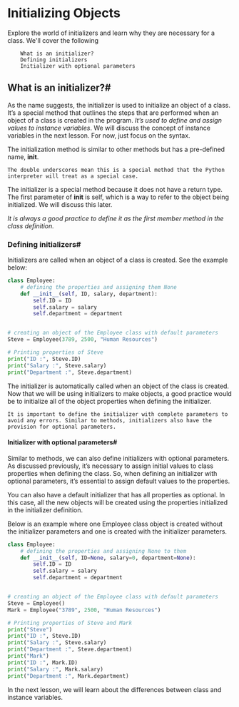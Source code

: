 # Initializing Objects

Explore the world of initializers and learn why they are necessary for a class.
We'll cover the following

        What is an initializer?
        Defining initializers
        Initializer with optional parameters

## What is an initializer?#

As the name suggests, the initializer is used to initialize an object of a class. It’s a special method that outlines the steps that are performed when an object of a class is created in the program. *It’s used to define and assign values to instance variables*. We will discuss the concept of instance variables in the next lesson. For now, just focus on the syntax.

The initialization method is similar to other methods but has a pre-defined name, __init__.

    The double underscores mean this is a special method that the Python interpreter will treat as a special case.

The initializer is a special method because it does not have a return type. The first parameter of __init__ is self, which is a way to refer to the object being initialized. We will discuss this later.

*It is always a good practice to define it as the first member method in the class definition.*

### Defining initializers#

Initializers are called when an object of a class is created. See the example below:
```py
class Employee:
    # defining the properties and assigning them None
    def __init__(self, ID, salary, department):
        self.ID = ID
        self.salary = salary
        self.department = department


# creating an object of the Employee class with default parameters
Steve = Employee(3789, 2500, "Human Resources")

# Printing properties of Steve
print("ID :", Steve.ID)
print("Salary :", Steve.salary)
print("Department :", Steve.department)


```
The initializer is automatically called when an object of the class is created. Now that we will be using initializers to make objects, a good practice would be to initialize all of the object properties when defining the initializer.

    It is important to define the initializer with complete parameters to avoid any errors. Similar to methods, initializers also have the provision for optional parameters.

#### Initializer with optional parameters#

Similar to methods, we can also define initializers with optional parameters. As discussed previously, it’s necessary to assign initial values to class properties when defining the class. So, when defining an initializer with optional parameters, it’s essential to assign default values to the properties.

You can also have a default initializer that has all properties as optional. In this case, all the new objects will be created using the properties initialized in the initializer definition.

Below is an example where one Employee class object is created without the initializer parameters and one is created with the initializer parameters.
```py
class Employee:
    # defining the properties and assigning None to them
    def __init__(self, ID=None, salary=0, department=None):
        self.ID = ID
        self.salary = salary
        self.department = department


# creating an object of the Employee class with default parameters
Steve = Employee()
Mark = Employee("3789", 2500, "Human Resources")

# Printing properties of Steve and Mark
print("Steve")
print("ID :", Steve.ID)
print("Salary :", Steve.salary)
print("Department :", Steve.department)
print("Mark")
print("ID :", Mark.ID)
print("Salary :", Mark.salary)
print("Department :", Mark.department)

```

In the next lesson, we will learn about the differences between class and instance variables.
